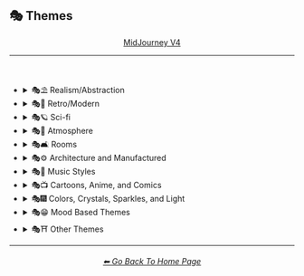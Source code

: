 <h2>🎭 Themes</h2>

<div align="center">

[MidJourney V4](/Pages/MJ_V4/Style_Pages/Just_The_Style/Themes.md)
<br>

</div>

<hr>
<br>


- <details><summary>🎭⛱ Realism/Abstraction</summary><p><div align="center">

	| Realistic | Hyperrealistic | Hyper Real |
	| :-: | :-: | :-: |
	| <img src="/Images/MJ_V4/V4_Alpha_3.5/Midjourney_Styles/Realistic.webp?raw=true" width="256" /> | <img src="/Images/MJ_V4/V4_Alpha_3.5/Midjourney_Styles/Hyperrealistic.webp?raw=true" width="256" /> | <img src="/Images/MJ_V4/V4_Alpha_3.5/Midjourney_Styles/Hyper_Real.webp?raw=true" width="256" /> |
	
	<br>

	| Photorealistic | Photorealism |
	| :-: | :-: |
	| <img src="/Images/MJ_V4/V4_Alpha_3.5/Midjourney_Styles/Photorealistic.webp?raw=true" width="256" /> | <img src="/Images/MJ_V4/V4_Alpha_3.5/Midjourney_Styles/Photorealism.webp?raw=true" width="256" /> |

	<br>
	
	| Realism | Magic Realism | Fantastic Realism |
	| :-: | :-: | :-: |
	| <img src="/Images/MJ_V4/V4_Alpha_3.5/Midjourney_Styles/Realism.webp?raw=true" width="256" /> | <img src="/Images/MJ_V4/V4_Alpha_3.5/Midjourney_Styles/Magic_Realism.webp?raw=true" width="256" /> | <img src="/Images/MJ_V4/V4_Alpha_3.5/Midjourney_Styles/Fantastic_Realism.webp?raw=true" width="256" />  |

	<br>

	| Classical Realism | New Realism | Contemporary Realism |
	| :-: | :-: | :-: |
	| <img src="/Images/MJ_V4/V4_Alpha_3.5/Midjourney_Styles/Classical_Realism.webp?raw=true" width="256" /> | <img src="/Images/MJ_V4/V4_Alpha_3.5/Midjourney_Styles/New_Realism.webp?raw=true" width="256" /> | <img src="/Images/MJ_V4/V4_Alpha_3.5/Midjourney_Styles/Contemporary_Realism.webp?raw=true" width="256" /> |
	
	<br>

	| Surreal | Surrealism | Unrealistic |
	| :-: | :-: | :-: |
	| <img src="/Images/MJ_V4/V4_Alpha_3.5/Midjourney_Styles/Surreal.webp?raw=true" width="256" /> | <img src="/Images/MJ_V4/V4_Alpha_3.5/Midjourney_Styles/Surrealism.webp?raw=true" width="256" /> | <img src="/Images/MJ_V4/V4_Alpha_3.5/Midjourney_Styles/Unrealistic.webp?raw=true" width="256" /> |
	
	<br>

	| Non-Fiction | Fiction | Science Fiction |
	| :-: | :-: | :-: |
	| <img src="/Images/MJ_V4/V4_Alpha_3.5/Midjourney_Styles/Non-Fiction.webp?raw=true" width="256" /> | <img src="/Images/MJ_V4/V4_Alpha_3.5/Midjourney_Styles/Fiction.webp?raw=true" width="256" /> | <img src="/Images/MJ_V4/V4_Alpha_3.5/Midjourney_Styles/Science_Fiction.webp?raw=true" width="256" /> |

	<br>

	| Imagined | Imaginative | Imagination |
	| :-: | :-: | :-: |
	| <img src="/Images/MJ_V4/V4_Alpha_3.5/Midjourney_Styles/Imagined.webp?raw=true" width="256" /> | <img src="/Images/MJ_V4/V4_Alpha_3.5/Midjourney_Styles/Imaginative.webp?raw=true" width="256" /> | <img src="/Images/MJ_V4/V4_Alpha_3.5/Midjourney_Styles/Imagination.webp?raw=true" width="256" /> |
	
	<br>

	| Dreamlike | Dreamy | Fever-Dream |
	| :-: | :-: | :-: |
	| <img src="/Images/MJ_V4/V4_Alpha_3.5/Midjourney_Styles/Dreamlike.webp?raw=true" width="256" /> | <img src="/Images/MJ_V4/V4_Alpha_3.5/Midjourney_Styles/Dreamy.webp?raw=true" width="256" /> | <img src="/Images/MJ_V4/V4_Alpha_3.5/Midjourney_Styles/Fever-Dream.webp?raw=true" width="256" /> |

	<br>

	| Dreampunk | Daydreampunk |
	| :-: | :-: |
	| <img src="/Images/MJ_V4/V4_Alpha_3.5/Midjourney_Styles/Dreampunk.webp?raw=true" width="256" /> | <img src="/Images/MJ_V4/V4_Alpha_3.5/Midjourney_Styles/Daydreampunk.webp?raw=true" width="256" /> |

	<br>

	| Dreamcore | Weirdcore |
	| :-: | :-: |
	| <img src="/Images/MJ_V4/V4_Alpha_3.5/Midjourney_Styles/Dreamcore.webp?raw=true" width="256" /> | <img src="/Images/MJ_V4/V4_Alpha_3.5/Midjourney_Styles/Weirdcore.webp?raw=true" width="256" /> |

	<br>

	| Worldly | Otherworldly | Unworldly |
	| :-: | :-: | :-: |
	| <img src="/Images/MJ_V4/V4_Alpha_3.5/Midjourney_Styles/Worldly.webp?raw=true" width="256" /> | <img src="/Images/MJ_V4/V4_Alpha_3.5/Midjourney_Styles/Otherworldly.webp?raw=true" width="256" /> | <img src="/Images/MJ_V4/V4_Alpha_3.5/Midjourney_Styles/Unworldly.webp?raw=true" width="256" /> |
	
	<br>

	| From Another Realm | Wonderland |
	| :-: | :-: |
	| <img src="/Images/MJ_V4/V4_Alpha_3.5/Midjourney_Styles/From_Another_Realm.webp?raw=true" width="256" /> | <img src="/Images/MJ_V4/V4_Alpha_3.5/Midjourney_Styles/Wonderland.webp?raw=true" width="256" /> |
	
	<br>

	| Lucid | Ethereal | Ethereality |
	| :-: | :-: | :-: |
	| <img src="/Images/MJ_V4/V4_Alpha_3.5/Midjourney_Styles/Lucid.webp?raw=true" width="256" /> | <img src="/Images/MJ_V4/V4_Alpha_3.5/Midjourney_Styles/Ethereal.webp?raw=true" width="256" /> | <img src="/Images/MJ_V4/V4_Alpha_3.5/Midjourney_Styles/Ethereality.webp?raw=true" width="256" /> |

	<br>

	| Anemoiacore | Déjà vu |
	| :-: | :-: |
	| <img src="/Images/MJ_V4/V4_Alpha_3.5/Midjourney_Styles/Anemoiacore.webp?raw=true" width="256" /> | <img src="/Images/MJ_V4/V4_Alpha_3.5/Midjourney_Styles/Deja_vu.webp?raw=true" width="256" /> |

	<br>
	
	| Abstract | Abstraction | Lyrical Abstraction |
	| :-: | :-: | :-: |
	| <img src="/Images/MJ_V4/V4_Alpha_3.5/Midjourney_Styles/Abstract.webp?raw=true" width="256" /> | <img src="/Images/MJ_V4/V4_Alpha_3.5/Midjourney_Styles/Abstraction.webp?raw=true" width="256" /> | <img src="/Images/MJ_V4/V4_Alpha_3.5/Midjourney_Styles/Lyrical_Abstraction.webp?raw=true" width="256" /> |
	
	<br>
	
	| Fantasy | Ethereal Fantasy | Dark Fantasy |
	| :-: | :-: | :-: |
	| <img src="/Images/MJ_V4/V4_Alpha_3.5/Midjourney_Styles/Fantasy.webp?raw=true" width="256" /> | <img src="/Images/MJ_V4/V4_Alpha_3.5/Midjourney_Styles/Ethereal_Fantasy.webp?raw=true" width="256" /> | <img src="/Images/MJ_V4/V4_Alpha_3.5/Midjourney_Styles/Dark_Fantasy.webp?raw=true" width="256" /> |
	
	<br>

	| Fantasy Map |
	| :-: |
	| <img src="/Images/MJ_V4/V4_Alpha_3.5/Midjourney_Styles/Fantasy_Map.webp?raw=true" width="256" /> |

	<br>
	
	| Illusion | Impossible | Nonsense |
	| :-: | :-: | :-: |
	| <img src="/Images/MJ_V4/V4_Alpha_3.5/Midjourney_Styles/Illusion.webp?raw=true" width="256" /> | <img src="/Images/MJ_V4/V4_Alpha_3.5/Midjourney_Styles/Impossible.webp?raw=true" width="256" /> | <img src="/Images/MJ_V4/V4_Alpha_3.5/Midjourney_Styles/Nonsense.webp?raw=true" width="256" /> |

	<br>

	| Immaterial | Intangible |
	| :-: | :-: |
	| <img src="/Images/MJ_V4/V4_Alpha_3.5/Midjourney_Styles/Immaterial.webp?raw=true" width="256" /> | <img src="/Images/MJ_V4/V4_Alpha_3.5/Midjourney_Styles/Intangible.webp?raw=true" width="256" /> |

	<br>
	
	| Visual Rhetoric | Visual Exaggeration |
	| :-: | :-: |
	| <img src="/Images/MJ_V4/V4_Alpha_3.5/Midjourney_Styles/Visual_Rhetoric.webp?raw=true" width="256" /> | <img src="/Images/MJ_V4/V4_Alpha_3.5/Midjourney_Styles/Visual_Exaggeration.webp?raw=true" width="256" /> |

	<br>
	
	| Exaggerated | Exaggeration |
	| :-: | :-: |
	| <img src="/Images/MJ_V4/V4_Alpha_3.5/Midjourney_Styles/Exaggerated.webp?raw=true" width="256" /> | <img src="/Images/MJ_V4/V4_Alpha_3.5/Midjourney_Styles/Exaggeration.webp?raw=true" width="256" /> |

  </div></p></details>


- <details><summary>🎭💾 Retro/Modern</summary><p><div align="center">

	| Retro | Retrowave |
	| :-: | :-: |
	| <img src="/Images/MJ_V4/V4_Alpha_3.5/Midjourney_Styles/Retro.webp?raw=true" width="256" /> | <img src="/Images/MJ_V4/V4_Alpha_3.5/Midjourney_Styles/Retrowave.webp?raw=true" width="256" /> |
	
	<br>
		
	| Nostalgiacore | Nostalgia |
	| :-: | :-: |
	| <img src="/Images/MJ_V4/V4_Alpha_3.5/Midjourney_Styles/Nostalgiacore.webp?raw=true" width="256" /> | <img src="/Images/MJ_V4/V4_Alpha_3.5/Midjourney_Styles/Nostalgia.webp?raw=true" width="256" /> |
	
	<br>

	| Vintage | Antique |
	| :-: | :-: |
	| <img src="/Images/MJ_V4/V4_Alpha_3.5/Midjourney_Styles/Vintage.webp?raw=true" width="256" /> | <img src="/Images/MJ_V4/V4_Alpha_3.5/Midjourney_Styles/Antique.webp?raw=true" width="256" /> |

	<br>

	| Cyberpunk | Postcyberpunk |
	| :-: | :-: |
	| <img src="/Images/MJ_V4/V4_Alpha_3.5/Midjourney_Styles/Cyberpunk.webp?raw=true" width="256" /> | <img src="/Images/MJ_V4/V4_Alpha_3.5/Midjourney_Styles/Postcyberpunk.webp?raw=true" width="256" /> |
	
	<br>

	| Atompunk | Nanopunk |
	| :-: | :-: |
	| <img src="/Images/MJ_V4/V4_Alpha_3.5/Midjourney_Styles/Atompunk.webp?raw=true" width="256" /> | <img src="/Images/MJ_V4/V4_Alpha_3.5/Midjourney_Styles/Nanopunk.webp?raw=true" width="256" /> |

	<br>

	| Raypunk | Rollerwave |
	| :-: | :-: |
	| <img src="/Images/MJ_V4/V4_Alpha_3.5/Midjourney_Styles/Raypunk.webp?raw=true" width="256" /> | <img src="/Images/MJ_V4/V4_Alpha_3.5/Midjourney_Styles/Rollerwave.webp?raw=true" width="256" /> |

	<br>
	
	| Rustic | Rusticcore | Rococopunk |
	| :-: | :-: | :-: |
	| <img src="/Images/MJ_V4/V4_Alpha_3.5/Midjourney_Styles/Rustic.webp?raw=true" width="256" /> | <img src="/Images/MJ_V4/V4_Alpha_3.5/Midjourney_Styles/Rusticcore.webp?raw=true" width="256" /> | <img src="/Images/MJ_V4/V4_Alpha_3.5/Midjourney_Styles/Rococopunk.webp?raw=true" width="256" /> |

	<br>
	
	| Pre-Historic | Historic | Prehistoricore |
	| :-: | :-: | :-: |
	| <img src="/Images/MJ_V4/V4_Alpha_3.5/Midjourney_Styles/Pre-Historic.webp?raw=true" width="256" /> | <img src="/Images/MJ_V4/V4_Alpha_3.5/Midjourney_Styles/Historic.webp?raw=true" width="256" /> | <img src="/Images/MJ_V4/V4_Alpha_3.5/Midjourney_Styles/Prehistoricore.webp?raw=true" width="256" /> |

	<br>

	| Jurassic | Ice Age | Wild West |
	| :-: | :-: | :-: |
	| <img src="/Images/MJ_V4/V4_Alpha_3.5/Midjourney_Styles/Jurassic.webp?raw=true" width="256" /> | <img src="/Images/MJ_V4/V4_Alpha_3.5/Midjourney_Styles/Ice_Age.webp?raw=true" width="256" /> | <img src="/Images/MJ_V4/V4_Alpha_3.5/Midjourney_Styles/Wild_West.webp?raw=true" width="256" /> |

	<br>

	| Modern | Modernismo |
	| :-: | :-: |
	| <img src="/Images/MJ_V4/V4_Alpha_3.5/Midjourney_Styles/Modern.webp?raw=true" width="256" /> | <img src="/Images/MJ_V4/V4_Alpha_3.5/Midjourney_Styles/Modernismo.webp?raw=true" width="256" /> |

	<br>
	
	| Futuristic | Futurism | Future Funk |
	| :-: | :-: | :-: |
	| <img src="/Images/MJ_V4/V4_Alpha_3.5/Midjourney_Styles/Futuristic.webp?raw=true" width="256" /> | <img src="/Images/MJ_V4/V4_Alpha_3.5/Midjourney_Styles/Futurism.webp?raw=true" width="256" /> | <img src="/Images/MJ_V4/V4_Alpha_3.5/Midjourney_Styles/Future_Funk.webp?raw=true" width="256" /> |
	
	<br>
	
	| Retro-Futurism | Cassette Futurism | Afrofuturist |
	| :-: | :-: | :-: |
	| <img src="/Images/MJ_V4/V4_Alpha_3.5/Midjourney_Styles/Retro-Futurism.webp?raw=true" width="256" /> | <img src="/Images/MJ_V4/V4_Alpha_3.5/Midjourney_Styles/Cassette_Futurism.webp?raw=true" width="256" /> | <img src="/Images/MJ_V4/V4_Alpha_3.5/Midjourney_Styles/Afrofuturist.webp?raw=true" width="256" /> |

  </div></p></details>


- <details><summary>🎭🪐 Sci-fi</summary><p><div align="center">

	| Sci-fi | Alchemy |
	| :-: | :-: |
	| <img src="/Images/MJ_V4/V4_Alpha_3.5/Midjourney_Styles/Sci-fi.webp?raw=true" width="256" /> | <img src="/Images/MJ_V4/V4_Alpha_3.5/Midjourney_Styles/Alchemy.webp?raw=true" width="256" /> |
	
	<br>

	| Terrestrial | Extraterrestrial | Alien |
	| :-: | :-: | :-: |
	| <img src="/Images/MJ_V4/V4_Alpha_3.5/Midjourney_Styles/Terrestrial.webp?raw=true" width="256" /> | <img src="/Images/MJ_V4/V4_Alpha_3.5/Midjourney_Styles/Extraterrestrial.webp?raw=true" width="256" /> | <img src="/Images/MJ_V4/V4_Alpha_3.5/Midjourney_Styles/Alien.webp?raw=true" width="256" /> |

	<br>

	| Invaded | Invasion |
	| :-: | :-: |
	| <img src="/Images/MJ_V4/V4_Alpha_3.5/Midjourney_Styles/Invaded.webp?raw=true" width="256" /> | <img src="/Images/MJ_V4/V4_Alpha_3.5/Midjourney_Styles/Invasion.webp?raw=true" width="256" /> |
	
	<br>

	| Auroracore | <br>Weirdcore Aurora<p><div align="center"><i><h6><a href="https://www.youtube.com/@FutureTechPilot">@Future Tech Pilot</a></h6></i></p> |
	| :-: | :-: |
	| <img src="/Images/MJ_V4/V4_Alpha_3.5/Midjourney_Styles/Auroracore.webp?raw=true" width="256" /> | <img src="/Images/MJ_V4/V4_Alpha_3.6/Midjourney_Styles/Weirdcore_Aurora.webp?raw=true" width="256" /> |

	<br>
	
	| Magic | Magical | Magicpunk |
	| :-: | :-: | :-: |
	| <img src="/Images/MJ_V4/V4_Alpha_3.5/Midjourney_Styles/Magic.webp?raw=true" width="256" /> | <img src="/Images/MJ_V4/V4_Alpha_3.5/Midjourney_Styles/Magical.webp?raw=true" width="256" /> | <img src="/Images/MJ_V4/V4_Alpha_3.5/Midjourney_Styles/Magicpunk.webp?raw=true" width="256" /> |

	<br>
	
	| Spell |
	| :-: |
	| <img src="/Images/MJ_V4/V4_Alpha_3.5/Midjourney_Styles/Spell.webp?raw=true" width="256" /> |

	<br>

	| Mystic | Mystical |
	| :-: | :-: |
	| <img src="/Images/MJ_V4/V4_Alpha_3.5/Midjourney_Styles/Mystic.webp?raw=true" width="256" /> | <img src="/Images/MJ_V4/V4_Alpha_3.5/Midjourney_Styles/Mystical.webp?raw=true" width="256" /> |

	<br>

	| Psychic | Metaphysical |
	| :-: | :-: |
	| <img src="/Images/MJ_V4/V4_Alpha_3.5/Midjourney_Styles/Psychic.webp?raw=true" width="256" /> | <img src="/Images/MJ_V4/V4_Alpha_3.5/Midjourney_Styles/Metaphysical.webp?raw=true" width="256" /> | <img src="/Images/MJ_V4/V4_Alpha_3.5/Midjourney_Styles/Metaphysical.webp?raw=true" width="256" /> |

	<br>

	| UFO | Lightsaber |
	| :-: | :-: |
	| <img src="/Images/MJ_V4/V4_Alpha_3.5/Midjourney_Styles/UFO.webp?raw=true" width="256" /> | <img src="/Images/MJ_V4/V4_Alpha_3.5/Midjourney_Styles/Lightsaber.webp?raw=true" width="256" /> |

	<br>

	| Aetherpunk | Decopunk |
	| :-: | :-: |
	| <img src="/Images/MJ_V4/V4_Alpha_3.5/Midjourney_Styles/Aetherpunk.webp?raw=true" width="256" /> | <img src="/Images/MJ_V4/V4_Alpha_3.5/Midjourney_Styles/Decopunk.webp?raw=true" width="256" /> |

	<br>

	| Dracopunk | Dragoncore | Unicorncore |
	| :-: | :-: | :-: |
	| <img src="/Images/MJ_V4/V4_Alpha_3.5/Midjourney_Styles/Dracopunk.webp?raw=true" width="256" /> | <img src="/Images/MJ_V4/V4_Alpha_3.5/Midjourney_Styles/Dragoncore.webp?raw=true" width="256" /> | <img src="/Images/MJ_V4/V4_Alpha_3.5/Midjourney_Styles/Unicorncore.webp?raw=true" width="256" /> |

	<br>

	| Fairycore | Fairy Folk | Spriggancore |
	| :-: | :-: | :-: |
	| <img src="/Images/MJ_V4/V4_Alpha_3.5/Midjourney_Styles/Fairycore.webp?raw=true" width="256" /> | <img src="/Images/MJ_V4/V4_Alpha_3.5/Midjourney_Styles/Fairy_Folk.webp?raw=true" width="256" /> | <img src="/Images/MJ_V4/V4_Alpha_3.5/Midjourney_Styles/Spriggancore.webp?raw=true" width="256" /> |

	<br>

	| Angelcore | Supernatural |
	| :-: | :-: |
	| <img src="/Images/MJ_V4/V4_Alpha_3.5/Midjourney_Styles/Angelcore.webp?raw=true" width="256" /> | <img src="/Images/MJ_V4/V4_Alpha_3.5/Midjourney_Styles/Supernatural.webp?raw=true" width="256" /> |

	<br>

	| Cryptidcore | Ghostcore | Spiritcore |
	| :-: | :-: | :-: |
	| <img src="/Images/MJ_V4/V4_Alpha_3.5/Midjourney_Styles/Cryptidcore.webp?raw=true" width="256" /> | <img src="/Images/MJ_V4/V4_Alpha_3.5/Midjourney_Styles/Ghostcore.webp?raw=true" width="256" /> | <img src="/Images/MJ_V4/V4_Alpha_3.5/Midjourney_Styles/Spiritcore.webp?raw=true" width="256" /> |
	
	<br>
	
	| Cypernoir | Goblincore | Rangercore |
	| :-: | :-: | :-: |
	| <img src="/Images/MJ_V4/V4_Alpha_3.5/Midjourney_Styles/Cypernoir.webp?raw=true" width="256" /> | <img src="/Images/MJ_V4/V4_Alpha_3.5/Midjourney_Styles/Goblincore.webp?raw=true" width="256" /> | <img src="/Images/MJ_V4/V4_Alpha_3.5/Midjourney_Styles/Rangercore.webp?raw=true" width="256" /> |
	
	<br>

	| Witchcore | Wizardcore | Magewave |
	| :-: | :-: | :-: |
	| <img src="/Images/MJ_V4/V4_Alpha_3.5/Midjourney_Styles/Witchcore.webp?raw=true" width="256" /> | <img src="/Images/MJ_V4/V4_Alpha_3.5/Midjourney_Styles/Wizardcore.webp?raw=true" width="256" /> | <img src="/Images/MJ_V4/V4_Alpha_3.5/Midjourney_Styles/Magewave.webp?raw=true" width="256" /> |
	
	<br>

	| Mythpunk |
	| :-: |
	| <img src="/Images/MJ_V4/V4_Alpha_3.5/Midjourney_Styles/Mythpunk.webp?raw=true" width="256" /> |

	<br>
	
	| Eye of Providence |
	| :-: |
	| <img src="/Images/MJ_V4/V4_Alpha_3.5/Midjourney_Styles/Eye_of_Providence.webp?raw=true" width="256" /> |

	<br>
	
	| Illuminati |
	| :-: |
	| <img src="/Images/MJ_V4/V4_Alpha_3.5/Midjourney_Styles/Illuminati.webp?raw=true" width="256" /> |

  </div></p></details>


- <details><summary>🎭🌅 Atmosphere</summary><p><div align="center">

	| Dark Atmosphere | Light Atmosphere | Reflective Atmosphere |
	| :-: | :-: | :-: |
	| <img src="/Images/MJ_V4/V4_Alpha_3.7/Midjourney_Styles/Dark_Atmosphere.webp?raw=true" width="256" /> | <img src="/Images/MJ_V4/V4_Alpha_3.7/Midjourney_Styles/Light_Atmosphere.webp?raw=true" width="256" /> | <img src="/Images/MJ_V4/V4_Alpha_3.7/Midjourney_Styles/Reflective_Atmosphere.webp?raw=true" width="256" /> |
	
	<br>

	| Hazy Atmosphere | Enchanting Atmosphere |
	| :-: | :-: |
	| <img src="/Images/MJ_V4/V4_Alpha_3.7/Midjourney_Styles/Hazy_Atmosphere.webp?raw=true" width="256" /> | <img src="/Images/MJ_V4/V4_Alpha_3.7/Midjourney_Styles/Enchanting_Atmosphere.webp?raw=true" width="256" /> |
	
	<br>

	| Dreamy Atmosphere | Mystical Atmosphere | Ethereal Atmosphere |
	| :-: | :-: | :-: |
	| <img src="/Images/MJ_V4/V4_Alpha_3.7/Midjourney_Styles/Dreamy_Atmosphere.webp?raw=true" width="256" /> | <img src="/Images/MJ_V4/V4_Alpha_3.7/Midjourney_Styles/Mystical_Atmosphere.webp?raw=true" width="256" /> | <img src="/Images/MJ_V4/V4_Alpha_3.7/Midjourney_Styles/Ethereal_Atmosphere.webp?raw=true" width="256" /> |
	
	<br>

	| Playful Atmosphere | Whimsical Atmosphere | Serendipitous Atmosphere |
	| :-: | :-: | :-: |
	| <img src="/Images/MJ_V4/V4_Alpha_3.7/Midjourney_Styles/Playful_Atmosphere.webp?raw=true" width="256" /> | <img src="/Images/MJ_V4/V4_Alpha_3.7/Midjourney_Styles/Whimsical_Atmosphere.webp?raw=true" width="256" /> | <img src="/Images/MJ_V4/V4_Alpha_3.7/Midjourney_Styles/Serendipitous_Atmosphere.webp?raw=true" width="256" /> |
	
	<br>

	| Mysterious Atmosphere | Sophisticated Atmosphere | Enigmatic Atmosphere |
	| :-: | :-: | :-: |
	| <img src="/Images/MJ_V4/V4_Alpha_3.7/Midjourney_Styles/Mysterious_Atmosphere.webp?raw=true" width="256" /> | <img src="/Images/MJ_V4/V4_Alpha_3.7/Midjourney_Styles/Sophisticated_Atmosphere.webp?raw=true" width="256" /> | <img src="/Images/MJ_V4/V4_Alpha_3.7/Midjourney_Styles/Enigmatic_Atmosphere.webp?raw=true" width="256" /> |
	
	<br>

	| Mellow Atmosphere | Calm Atmosphere | Tranquil Atmosphere |
	| :-: | :-: | :-: |
	| <img src="/Images/MJ_V4/V4_Alpha_3.7/Midjourney_Styles/Mellow_Atmosphere.webp?raw=true" width="256" /> | <img src="/Images/MJ_V4/V4_Alpha_3.7/Midjourney_Styles/Calm_Atmosphere.webp?raw=true" width="256" /> | <img src="/Images/MJ_V4/V4_Alpha_3.7/Midjourney_Styles/Tranquil_Atmosphere.webp?raw=true" width="256" /> |
	
	<br>

	| Chill Atmosphere | Relaxing Atmosphere | Peaceful Atmosphere |
	| :-: | :-: | :-: |
	| <img src="/Images/MJ_V4/V4_Alpha_3.7/Midjourney_Styles/Chill_Atmosphere.webp?raw=true" width="256" /> | <img src="/Images/MJ_V4/V4_Alpha_3.7/Midjourney_Styles/Relaxing_Atmosphere.webp?raw=true" width="256" /> | <img src="/Images/MJ_V4/V4_Alpha_3.7/Midjourney_Styles/Peaceful_Atmosphere.webp?raw=true" width="256" /> |
	
	<br>

	| Blissful Atmosphere | Serene Atmosphere | Zen Atmosphere |
	| :-: | :-: | :-: |
	| <img src="/Images/MJ_V4/V4_Alpha_3.7/Midjourney_Styles/Blissful_Atmosphere.webp?raw=true" width="256" /> | <img src="/Images/MJ_V4/V4_Alpha_3.7/Midjourney_Styles/Serene_Atmosphere.webp?raw=true" width="256" /> | <img src="/Images/MJ_V4/V4_Alpha_3.7/Midjourney_Styles/Zen_Atmosphere.webp?raw=true" width="256" /> |
		
	<br>

	| Moody Atmosphere | Intense Atmosphere | Melancholic Atmosphere |
	| :-: | :-: | :-: |
	| <img src="/Images/MJ_V4/V4_Alpha_3.7/Midjourney_Styles/Moody_Atmosphere.webp?raw=true" width="256" /> | <img src="/Images/MJ_V4/V4_Alpha_3.7/Midjourney_Styles/Intense_Atmosphere.webp?raw=true" width="256" /> | <img src="/Images/MJ_V4/V4_Alpha_3.7/Midjourney_Styles/Melancholic_Atmosphere.webp?raw=true" width="256" /> |
		
	<br>

	| Nostalgic Atmosphere | Festive Atmosphere | Industrial Atmosphere |
	| :-: | :-: | :-: |
	| <img src="/Images/MJ_V4/V4_Alpha_3.7/Midjourney_Styles/Nostalgic_Atmosphere.webp?raw=true" width="256" /> | <img src="/Images/MJ_V4/V4_Alpha_3.7/Midjourney_Styles/Festive_Atmosphere.webp?raw=true" width="256" /> | <img src="/Images/MJ_V4/V4_Alpha_3.7/Midjourney_Styles/Industrial_Atmosphere.webp?raw=true" width="256" /> |
			
	<br>

	| Rustic Atmosphere | Gothic Atmosphere | Romantic Atmosphere |
	| :-: | :-: | :-: |
	| <img src="/Images/MJ_V4/V4_Alpha_3.7/Midjourney_Styles/Rustic_Atmosphere.webp?raw=true" width="256" /> | <img src="/Images/MJ_V4/V4_Alpha_3.7/Midjourney_Styles/Gothic_Atmosphere.webp?raw=true" width="256" /> | <img src="/Images/MJ_V4/V4_Alpha_3.7/Midjourney_Styles/Romantic_Atmosphere.webp?raw=true" width="256" /> |
	
  </div></p></details>


- <details><summary>🎭🛋 Rooms</summary><p><div align="center">

	| Room |
	| :-: |
	| <img src="/Images/MJ_V4/V4_Alpha_3.5/Midjourney_Styles/Room.webp?raw=true" width="256" /> |

	<br>

	| Inside | Internal |
	| :-: | :-: |
	| <img src="/Images/MJ_V4/V4_Alpha_3.5/Midjourney_Styles/Inside.webp?raw=true" width="256" /> | <img src="/Images/MJ_V4/V4_Alpha_3.5/Midjourney_Styles/Internal.webp?raw=true" width="256" /> |

	<br>

	| Outside | External |
	| :-: | :-: |
	| <img src="/Images/MJ_V4/V4_Alpha_3.5/Midjourney_Styles/Outside.webp?raw=true" width="256" /> | <img src="/Images/MJ_V4/V4_Alpha_3.5/Midjourney_Styles/External.webp?raw=true" width="256" /> |

	<br>
	
	| Hotel Room | Apartment |
	| :-: | :-: |
	| <img src="/Images/MJ_V4/V4_Alpha_3.5/Midjourney_Styles/Hotel_Room.webp?raw=true" width="256" /> | <img src="/Images/MJ_V4/V4_Alpha_3.5/Midjourney_Styles/Apartment.webp?raw=true" width="256" /> |

	<br>

	| Labyrinth |
	| :-: |
	| <img src="/Images/MJ_V4/V4_Alpha_3.5/Midjourney_Styles/Labyrinth.webp?raw=true" width="256" /> |
	
	<br>

	| Living Room | Lounge |
	| :-: | :-: |
	| <img src="/Images/MJ_V4/V4_Alpha_3.5/Midjourney_Styles/Living_Room.webp?raw=true" width="256" /> | <img src="/Images/MJ_V4/V4_Alpha_3.5/Midjourney_Styles/Lounge.webp?raw=true" width="256" /> |

	<br>

	| Den | Front Room |
	| :-: | :-: |
	| <img src="/Images/MJ_V4/V4_Alpha_3.5/Midjourney_Styles/Den.webp?raw=true" width="256" /> | <img src="/Images/MJ_V4/V4_Alpha_3.5/Midjourney_Styles/Front_Room.webp?raw=true" width="256" /> |

	<br>

	| Dining Room | Kitchen |
	| :-: | :-: |
	| <img src="/Images/MJ_V4/V4_Alpha_3.5/Midjourney_Styles/Dining_Room.webp?raw=true" width="256" /> | <img src="/Images/MJ_V4/V4_Alpha_3.5/Midjourney_Styles/Kitchen.webp?raw=true" width="256" /> |

	<br>

	| Bedroom | Guest Room | Bathroom |
	| :-: | :-: | :-: |
	| <img src="/Images/MJ_V4/V4_Alpha_3.5/Midjourney_Styles/Bedroom.webp?raw=true" width="256" /> | <img src="/Images/MJ_V4/V4_Alpha_3.5/Midjourney_Styles/Guest_Room.webp?raw=true" width="256" /> | <img src="/Images/MJ_V4/V4_Alpha_3.5/Midjourney_Styles/Bathroom.webp?raw=true" width="256" /> |

	<br>

	| Hallway | Passageway |
	| :-: | :-: |
	| <img src="/Images/MJ_V4/V4_Alpha_3.5/Midjourney_Styles/Hallway.webp?raw=true" width="256" /> | <img src="/Images/MJ_V4/V4_Alpha_3.5/Midjourney_Styles/Passageway.webp?raw=true" width="256" /> |

	<br>

	| Greenhouse | Atrium |
	| :-: | :-: |
	| <img src="/Images/MJ_V4/V4_Alpha_3.5/Midjourney_Styles/Greenhouse.webp?raw=true" width="256" /> | <img src="/Images/MJ_V4/V4_Alpha_3.5/Midjourney_Styles/Atrium.webp?raw=true" width="256" /> |

	<br>

	| Conservatory | Sun-Room |
	| :-: | :-: |
	| <img src="/Images/MJ_V4/V4_Alpha_3.5/Midjourney_Styles/Conservatory.webp?raw=true" width="256" /> | <img src="/Images/MJ_V4/V4_Alpha_3.5/Midjourney_Styles/Sun-Room.webp?raw=true" width="256" /> |

	<br>

	| Study | Library |
	| :-: | :-: |
	| <img src="/Images/MJ_V4/V4_Alpha_3.5/Midjourney_Styles/Study.webp?raw=true" width="256" /> | <img src="/Images/MJ_V4/V4_Alpha_3.5/Midjourney_Styles/Library.webp?raw=true" width="256" /> |

	<br>

	| Office | Home-Office |
	| :-: | :-: |
	| <img src="/Images/MJ_V4/V4_Alpha_3.5/Midjourney_Styles/Office.webp?raw=true" width="256" /> | <img src="/Images/MJ_V4/V4_Alpha_3.5/Midjourney_Styles/Home-Office.webp?raw=true" width="256" /> |

	<br>

	| Attic | Crawlspace |
	| :-: | :-: |
	| <img src="/Images/MJ_V4/V4_Alpha_3.5/Midjourney_Styles/Attic.webp?raw=true" width="256" /> | <img src="/Images/MJ_V4/V4_Alpha_3.5/Midjourney_Styles/Crawlspace.webp?raw=true" width="256" /> |

	<br>

	| Basement | Cellar | Wine-Cellar |
	| :-: | :-: | :-: |
	| <img src="/Images/MJ_V4/V4_Alpha_3.5/Midjourney_Styles/Basement.webp?raw=true" width="256" /> | <img src="/Images/MJ_V4/V4_Alpha_3.5/Midjourney_Styles/Cellar.webp?raw=true" width="256" /> | <img src="/Images/MJ_V4/V4_Alpha_3.5/Midjourney_Styles/Wine-Cellar.webp?raw=true" width="256" /> |

	<br>

	| Rooftop | Underground |
	| :-: | :-: |
	| <img src="/Images/MJ_V4/V4_Alpha_3.5/Midjourney_Styles/Rooftop.webp?raw=true" width="256" /> | <img src="/Images/MJ_V4/V4_Alpha_3.5/Midjourney_Styles/Underground.webp?raw=true" width="256" /> |

	<br>

	| Storage Room | Closet |
	| :-: | :-: |
	| <img src="/Images/MJ_V4/V4_Alpha_3.5/Midjourney_Styles/Storage_Room.webp?raw=true" width="256" /> | <img src="/Images/MJ_V4/V4_Alpha_3.5/Midjourney_Styles/Closet.webp?raw=true" width="256" /> |

	<br>

	| Laundry Room | Utility Room | Mud-Room |
	| :-: | :-: | :-: |
	| <img src="/Images/MJ_V4/V4_Alpha_3.5/Midjourney_Styles/Laundry_Room.webp?raw=true" width="256" /> | <img src="/Images/MJ_V4/V4_Alpha_3.5/Midjourney_Styles/Utility_Room.webp?raw=true" width="256" /> | <img src="/Images/MJ_V4/V4_Alpha_3.5/Midjourney_Styles/Mud-Room.webp?raw=true" width="256" /> |

	<br>

	| Garage | Shed |
	| :-: | :-: |
	| <img src="/Images/MJ_V4/V4_Alpha_3.5/Midjourney_Styles/Garage.webp?raw=true" width="256" /> | <img src="/Images/MJ_V4/V4_Alpha_3.5/Midjourney_Styles/Shed.webp?raw=true" width="256" /> |

	<br>

	| Porch | Balcony |
	| :-: | :-: |
	| <img src="/Images/MJ_V4/V4_Alpha_3.5/Midjourney_Styles/Porch.webp?raw=true" width="256" /> | <img src="/Images/MJ_V4/V4_Alpha_3.5/Midjourney_Styles/Balcony.webp?raw=true" width="256" /> |

	<br>

	| Game Room | Home Theater | Gym Room |
	| :-: | :-: | :-: |
	| <img src="/Images/MJ_V4/V4_Alpha_3.5/Midjourney_Styles/Game_Room.webp?raw=true" width="256" /> | <img src="/Images/MJ_V4/V4_Alpha_3.5/Midjourney_Styles/Home_Theater.webp?raw=true" width="256" /> | <img src="/Images/MJ_V4/V4_Alpha_3.5/Midjourney_Styles/Gym_Room.webp?raw=true" width="256" /> |

	<br>

	| Nursery | Prayer Room |
	| :-: | :-: |
	| <img src="/Images/MJ_V4/V4_Alpha_3.5/Midjourney_Styles/Nursery.webp?raw=true" width="256" /> | <img src="/Images/MJ_V4/V4_Alpha_3.5/Midjourney_Styles/Prayer_Room.webp?raw=true" width="256" /> |

  </div></p></details>


- <details><summary>🎭⚙ Architecture and Manufactured</summary><p><div align="center">

    | Cityscape | Architecture | Balinese Architecture |
	| :-: | :-: | :-: |
	| <img src="/Images/MJ_V4/V4_Alpha_3.5/Midjourney_Styles/Cityscape.webp?raw=true" width="256" /> | <img src="/Images/MJ_V4/V4_Alpha_3.5/Midjourney_Styles/Architecture.webp?raw=true" width="256" /> | <img src="/Images/MJ_V4/V4_Alpha_3.5/Midjourney_Styles/Balinese_Architecture.webp?raw=true" width="256" /> |
		
	<br>

	| Structure | Structural | Scaffolding |
	| :-: | :-: | :-: |
	| <img src="/Images/MJ_V4/V4_Alpha_3.5/Midjourney_Styles/Structure.webp?raw=true" width="256" /> | <img src="/Images/MJ_V4/V4_Alpha_3.5/Midjourney_Styles/Structural.webp?raw=true" width="256" /> | <img src="/Images/MJ_V4/V4_Alpha_3.5/Midjourney_Styles/Scaffolding.webp?raw=true" width="256" /> |
	
	<br>

	| Manufactured | Makeshift |
	| :-: | :-: |
	| <img src="/Images/MJ_V4/V4_Alpha_3.5/Midjourney_Styles/Manufactured.webp?raw=true" width="256" /> | <img src="/Images/MJ_V4/V4_Alpha_3.5/Midjourney_Styles/Makeshift.webp?raw=true" width="256" /> |
	
	<br>
	
	| Bronzepunk | Steelpunk | Clockpunk |
	| :-: | :-: | :-: |
	| <img src="/Images/MJ_V4/V4_Alpha_3.5/Midjourney_Styles/Bronzepunk.webp?raw=true" width="256" /> | <img src="/Images/MJ_V4/V4_Alpha_3.5/Midjourney_Styles/Steelpunk.webp?raw=true" width="256" /> | <img src="/Images/MJ_V4/V4_Alpha_3.5/Midjourney_Styles/Clockpunk.webp?raw=true" width="256" /> 
	
	<br>
	
	| Steampunk | Dieselpunk | Gadgetpunk |
	| :-: | :-: | :-: |
	| <img src="/Images/MJ_V4/V4_Alpha_3.5/Midjourney_Styles/Steampunk.webp?raw=true" width="256" /> | <img src="/Images/MJ_V4/V4_Alpha_3.5/Midjourney_Styles/Dieselpunk.webp?raw=true" width="256" /> | <img src="/Images/MJ_V4/V4_Alpha_3.5/Midjourney_Styles/Gadgetpunk.webp?raw=true" width="256" /> |

	<br>

	| Funhouse | Toyland | Carnival |
	| :-: | :-: | :-: |
	| <img src="/Images/MJ_V4/V4_Alpha_3.5/Midjourney_Styles/Funhouse.webp?raw=true" width="256" /> | <img src="/Images/MJ_V4/V4_Alpha_3.5/Midjourney_Styles/Toyland.webp?raw=true" width="256" /> | <img src="/Images/MJ_V4/V4_Alpha_3.5/Midjourney_Styles/Carnival.webp?raw=true" width="256" /> |
	
	<br>

	| Salvagepunk | Silkpunk | Sandalpunk |
	| :-: | :-: | :-: |
	| <img src="/Images/MJ_V4/V4_Alpha_3.5/Midjourney_Styles/Salvagepunk.webp?raw=true" width="256" /> | <img src="/Images/MJ_V4/V4_Alpha_3.5/Midjourney_Styles/Silkpunk.webp?raw=true" width="256" /> | <img src="/Images/MJ_V4/V4_Alpha_3.5/Midjourney_Styles/Sandalpunk.webp?raw=true" width="256" /> |

	<br>

	| Swordpunk | Cassettepunk | Formicapunk |
	| :-: | :-: | :-: |
	| <img src="/Images/MJ_V4/V4_Alpha_3.5/Midjourney_Styles/Swordpunk.webp?raw=true" width="256" /> | <img src="/Images/MJ_V4/V4_Alpha_3.5/Midjourney_Styles/Cassettepunk.webp?raw=true" width="256" /> | <img src="/Images/MJ_V4/V4_Alpha_3.5/Midjourney_Styles/Formicapunk.webp?raw=true" width="256" /> |

	<br>

	| Brutalism | Sphinx | Ziggurat |
	| :-: | :-: | :-: |
	| <img src="/Images/MJ_V4/V4_Alpha_3.5/Midjourney_Styles/Brutalism.webp?raw=true" width="256" /> | <img src="/Images/MJ_V4/V4_Alpha_3.5/Midjourney_Styles/Sphinx.webp?raw=true" width="256" /> | <img src="/Images/MJ_V4/V4_Alpha_3.5/Midjourney_Styles/Ziggurat.webp?raw=true" width="256" /> |

	<br>

	| Industrial Design | Googie |
	| :-: | :-: |
	| <img src="/Images/MJ_V4/V4_Alpha_3.5/Midjourney_Styles/Industrial_Design.webp?raw=true" width="256" /> | <img src="/Images/MJ_V4/V4_Alpha_3.5/Midjourney_Styles/Googie.webp?raw=true" width="256" /> |

	<br>
	
	| Pillar |
	| :-: |
	| <img src="/Images/MJ_V4/V4_Alpha_3.5/Midjourney_Styles/Pillar.webp?raw=true" width="256" /> |

	<br>

	| Shack | Property | Company |
	| :-: | :-: | :-: |
	| <img src="/Images/MJ_V4/V4_Alpha_3.5/Midjourney_Styles/Shack.webp?raw=true" width="256" /> | <img src="/Images/MJ_V4/V4_Alpha_3.5/Midjourney_Styles/Property.webp?raw=true" width="256" /> | <img src="/Images/MJ_V4/V4_Alpha_3.5/Midjourney_Styles/Company.webp?raw=true" width="256" /> |
	
	<br>
	
	| House | Multiplex |
	| :-: | :-: |
	| <img src="/Images/MJ_V4/V4_Alpha_3.5/Midjourney_Styles/House.webp?raw=true" width="256" /> | <img src="/Images/MJ_V4/V4_Alpha_3.5/Midjourney_Styles/Multiplex.webp?raw=true" width="256" /> |
	
	<br>
	
	| Castle | Mansion | Kingdom |
	| :-: | :-: | :-: |
	| <img src="/Images/MJ_V4/V4_Alpha_3.5/Midjourney_Styles/Castle.webp?raw=true" width="256" /> | <img src="/Images/MJ_V4/V4_Alpha_3.5/Midjourney_Styles/Mansion.webp?raw=true" width="256" /> | <img src="/Images/MJ_V4/V4_Alpha_3.5/Midjourney_Styles/Kingdom.webp?raw=true" width="256" /> |

	<br>

    | Playground | Poolcore |
    | :-: | :-: |
    | <img src="/Images/MJ_V4/V4_Alpha_3.5/Midjourney_Styles/Playground.webp?raw=true" width="256" /> | <img src="/Images/MJ_V4/V4_Alpha_3.5/Midjourney_Styles/Poolcore.webp?raw=true" width="256" /> |

    <br>

    | Labcore | Nuclear |
    | :-: | :-: |
    | <img src="/Images/MJ_V4/V4_Alpha_3.5/Midjourney_Styles/Labcore.webp?raw=true" width="256" /> | <img src="/Images/MJ_V4/V4_Alpha_3.5/Midjourney_Styles/Nuclear.webp?raw=true" width="256" /> |

    <br>

	| Machine | Submachine | Machinescape |
	| :-: | :-: | :-: |
	| <img src="/Images/MJ_V4/V4_Alpha_3.5/Midjourney_Styles/Machine.webp?raw=true" width="256" /> | <img src="/Images/MJ_V4/V4_Alpha_3.5/Midjourney_Styles/Submachine.webp?raw=true" width="256" /> | <img src="/Images/MJ_V4/V4_Alpha_3.5/Midjourney_Styles/Machinescape.webp?raw=true" width="256" /> |

	<br>

	| Robotic | Cyborgism | Autonomous |
	| :-: | :-: | :-: |
	| <img src="/Images/MJ_V4/V4_Alpha_3.5/Midjourney_Styles/Robotic.webp?raw=true" width="256" /> | <img src="/Images/MJ_V4/V4_Alpha_3.5/Midjourney_Styles/Cyborgism.webp?raw=true" width="256" /> | <img src="/Images/MJ_V4/V4_Alpha_3.5/Midjourney_Styles/Autonomous.webp?raw=true" width="256" /> |
	
	<br>

	| Legopunk | Legogearpunk |
	| :-: | :-: |
	| <img src="/Images/MJ_V4/V4_Alpha_3.5/Midjourney_Styles/Legopunk.webp?raw=true" width="256" /> | <img src="/Images/MJ_V4/V4_Alpha_3.5/Midjourney_Styles/Legogearpunk.webp?raw=true" width="256" /> |

	<br>

    | Tinkercore | Craftcore |
	| :-: | :-: |
	| <img src="/Images/MJ_V4/V4_Alpha_3.5/Midjourney_Styles/Tinkercore.webp?raw=true" width="256" /> | <img src="/Images/MJ_V4/V4_Alpha_3.5/Midjourney_Styles/Craftcore.webp?raw=true" width="256" /> |

	<br>
    	
	| Stimwave | Wormcore |
	| :-: | :-: |
	| <img src="/Images/MJ_V4/V4_Alpha_3.5/Midjourney_Styles/Stimwave.webp?raw=true" width="256" /> | <img src="/Images/MJ_V4/V4_Alpha_3.5/Midjourney_Styles/Wormcore.webp?raw=true" width="256" /> |

	<br>
    	
	| Barbiecore | Dollcore | Sanriocore |
	| :-: | :-: | :-: |
	| <img src="/Images/MJ_V4/V4_Alpha_3.5/Midjourney_Styles/Barbiecore.webp?raw=true" width="256" /> | <img src="/Images/MJ_V4/V4_Alpha_3.5/Midjourney_Styles/Dollcore.webp?raw=true" width="256" /> | <img src="/Images/MJ_V4/V4_Alpha_3.5/Midjourney_Styles/Sanriocore.webp?raw=true" width="256" /> |

	<br>

    | Palewave | Normcore |
	| :-: | :-: |
	| <img src="/Images/MJ_V4/V4_Alpha_3.5/Midjourney_Styles/Palewave.webp?raw=true" width="256" /> | <img src="/Images/MJ_V4/V4_Alpha_3.5/Midjourney_Styles/Normcore.webp?raw=true" width="256" /> |

	<br>
	
	| Bombacore | Thriftcore |
	| :-: | :-: |
	| <img src="/Images/MJ_V4/V4_Alpha_3.5/Midjourney_Styles/Bombacore.webp?raw=true" width="256" /> | <img src="/Images/MJ_V4/V4_Alpha_3.5/Midjourney_Styles/Thriftcore.webp?raw=true" width="256" /> |

	<br>

	| Dollpunk |
	| :-: |
	| <img src="/Images/MJ_V4/V4_Alpha_3.5/Midjourney_Styles/Dollpunk.webp?raw=true" width="256" /> |

  </div></p></details>


- <details><summary>🎭🎵 Music Styles</summary><p><div align="center">

	| Music | Musical | Musical Notation |
	| :-: | :-: | :-: |
	| <img src="/Images/MJ_V4/V4_Alpha_3.5/Midjourney_Styles/Music.webp?raw=true" width="256" /> | <img src="/Images/MJ_V4/V4_Alpha_3.5/Midjourney_Styles/Musical.webp?raw=true" width="256" /> | <img src="/Images/MJ_V4/V4_Alpha_3.5/Midjourney_Styles/Musical_Notation.webp?raw=true" width="256" /> |
	
	
	<br>
	
	| Musica | 8-Bit Music Visualization |
	| :-: | :-: |
	| <img src="/Images/MJ_V4/V4_Alpha_3.5/Midjourney_Styles/Musica.webp?raw=true" width="256" /> | <img src="/Images/MJ_V4/V4_Alpha_3.5/Midjourney_Styles/8-Bit_Music_Visualization.webp?raw=true" width="256" /> |

	<br>
	
	| Funky | Groovy | Disco |
	| :-: | :-: | :-: |
	| <img src="/Images/MJ_V4/V4_Alpha_3.5/Midjourney_Styles/Funky.webp?raw=true" width="256" /> | <img src="/Images/MJ_V4/V4_Alpha_3.5/Midjourney_Styles/Groovy.webp?raw=true" width="256" /> | <img src="/Images/MJ_V4/V4_Alpha_3.5/Midjourney_Styles/Disco.webp?raw=true" width="256" /> |

	<br>
	
	| Punk | Post-Punk | Folk Punk |
	| :-: | :-: | :-: |
	| <img src="/Images/MJ_V4/V4_Alpha_3.5/Midjourney_Styles/Punk.webp?raw=true" width="256" /> | <img src="/Images/MJ_V4/V4_Alpha_3.5/Midjourney_Styles/Post-Punk.webp?raw=true" width="256" /> | <img src="/Images/MJ_V4/V4_Alpha_3.5/Midjourney_Styles/Folk_Punk.webp?raw=true" width="256" /> |

	<br>

	| Hip-Hop | Rave |
	| :-: | :-: |
	| <img src="/Images/MJ_V4/V4_Alpha_3.5/Midjourney_Styles/Hip-Hop.webp?raw=true" width="256" /> | <img src="/Images/MJ_V4/V4_Alpha_3.5/Midjourney_Styles/Rave.webp?raw=true" width="256" /> |
	
	<br>

	| Vaporwave | Synthwave | Chillwave |
	| :-: | :-: | :-: |
	| <img src="/Images/MJ_V4/V4_Alpha_3.5/Midjourney_Styles/Vaporwave.webp?raw=true" width="256" /> | <img src="/Images/MJ_V4/V4_Alpha_3.5/Midjourney_Styles/Synthwave.webp?raw=true" width="256" /> | <img src="/Images/MJ_V4/V4_Alpha_3.5/Midjourney_Styles/Chillwave.webp?raw=true" width="256" /> |
	
	<br>

	| Hypnagogic Pop | Hyperpop | K-Pop |
	| :-: | :-: | :-: |
	| <img src="/Images/MJ_V4/V4_Alpha_3.5/Midjourney_Styles/Hypnagogic_Pop.webp?raw=true" width="256" /> | <img src="/Images/MJ_V4/V4_Alpha_3.5/Midjourney_Styles/Hyperpop.webp?raw=true" width="256" /> | <img src="/Images/MJ_V4/V4_Alpha_3.5/Midjourney_Styles/K-Pop.webp?raw=true" width="256" /> |
	
	<br>

    | Tenwave | Bardcore | Breakcore |
	| :-: | :-: | :-: |
	| <img src="/Images/MJ_V4/V4_Alpha_3.5/Midjourney_Styles/Tenwave.webp?raw=true" width="256" /> | <img src="/Images/MJ_V4/V4_Alpha_3.5/Midjourney_Styles/Bardcore.webp?raw=true" width="256" /> | <img src="/Images/MJ_V4/V4_Alpha_3.5/Midjourney_Styles/Breakcore.webp?raw=true" width="256" /> |

	<br>
	
	| Cargopunk |
	| :-: |
	| <img src="/Images/MJ_V4/V4_Alpha_3.5/Midjourney_Styles/Cargopunk.webp?raw=true" width="256" /> |

	<br>
    	
	| Shpongle | In The Style of Shpongle |
	| :-: | :-: |
	| <img src="/Images/MJ_V4/V4_Alpha_3.5/Midjourney_Styles/Shpongle.webp?raw=true" width="256" /> | <img src="/Images/MJ_V4/V4_Alpha_3.5/Midjourney_Styles/In_The_Style_of_Shpongle.webp?raw=true" width="256" /> |

  </div></p></details>


- <details><summary>🎭📺 Cartoons, Anime, and Comics</summary><p><div align="center">

	| Cartoon | Marvel Comics |
	| :-: | :-: |
	| <img src="/Images/MJ_V4/V4_Alpha_3.5/Midjourney_Styles/Cartoon.webp?raw=true" width="256" /> | <img src="/Images/MJ_V4/V4_Alpha_3.5/Midjourney_Styles/Marvel_Comics.webp?raw=true" width="256" /> |

	<br>
	
	| Anime | Animecore | Manga |
	| :-: | :-: | :-: |
	| <img src="/Images/MJ_V4/V4_Alpha_3.5/Midjourney_Styles/Anime.webp?raw=true" width="256" /> | <img src="/Images/MJ_V4/V4_Alpha_3.5/Midjourney_Styles/Animecore.webp?raw=true" width="256" /> | <img src="/Images/MJ_V4/V4_Alpha_3.5/Midjourney_Styles/Manga.webp?raw=true" width="256" /> |

	<br>

	| Horror Anime | Vampirella Styled |
	| :-: | :-: |
	| <img src="/Images/MJ_V4/V4_Alpha_3.6/Midjourney_Styles/Horror_Anime.webp?raw=true" width="256" /> | <img src="/Images/MJ_V4/V4_Alpha_3.6/Midjourney_Styles/Vampirella_Styled.webp?raw=true" width="256" /> |

	<br>

	| Kawaii | UwU |
	| :-: | :-: |
	| <img src="/Images/MJ_V4/V4_Alpha_3.5/Midjourney_Styles/Kawaii.webp?raw=true" width="256" /> | <img src="/Images/MJ_V4/V4_Alpha_3.5/Midjourney_Styles/UwU.webp?raw=true" width="256" /> |

  </div></p></details>


- <details><summary>🎭🎆 Colors, Crystals, Sparkles, and Light</summary><p><div align="center">

	| Crystalcore | Sparklecore |
	| :-: | :-: |
	| <img src="/Images/MJ_V4/V4_Alpha_3.5/Midjourney_Styles/Crystalcore.webp" width="256" /> | <img src="/Images/MJ_V4/V4_Alpha_3.5/Midjourney_Styles/Sparklecore.webp?raw=true" width="256" /> |

	<br>

	| Rainbowcore | Pastelwave | Pastelpunk |
	| :-: | :-: | :-: |
	| <img src="/Images/MJ_V4/V4_Alpha_3.5/Midjourney_Styles/Rainbowcore.webp?raw=true" width="256" /> | <img src="/Images/MJ_V4/V4_Alpha_3.5/Midjourney_Styles/Pastelwave.webp?raw=true" width="256" /> | <img src="/Images/MJ_V4/V4_Alpha_3.5/Midjourney_Styles/Pastelpunk.webp?raw=true" width="256" /> |

	<br>

	| Glowwave | Glo-Fi | Neonpunk |
	| :-: | :-: | :-: |
	| <img src="/Images/MJ_V4/V4_Alpha_3.5/Midjourney_Styles/Glowwave.webp?raw=true" width="256" /> | <img src="/Images/MJ_V4/V4_Alpha_3.5/Midjourney_Styles/Glo-Fi.webp?raw=true" width="256" /> | <img src="/Images/MJ_V4/V4_Alpha_3.5/Midjourney_Styles/Neonpunk.webp?raw=true" width="256" /> |
	
	<br>

	| Lightcore |
	| :-: |
	| <img src="/Images/MJ_V4/V4_Alpha_3.5/Midjourney_Styles/Lightcore.webp?raw=true" width="256" /> |
	
	<br>
	
	| Fractalpunk |
	| :-: |
	| <img src="/Images/MJ_V4/V4_Alpha_3.5/Midjourney_Styles/Fractalpunk.webp?raw=true" width="256" /> |

	<br>

	| <br>Chromiesthesia<p><div align="center"><i><h6>@Chromie</h6></i></p> |
	| :-: |
	| <img src="/Images/MJ_V4/V4_Alpha_3.6/Midjourney_Styles/Chromiesthesia.webp?raw=true" width="256" /> |

  </div></p></details>


- <details><summary>🎭😁 Mood Based Themes</summary><p><div align="center">

	| Warmcore | Lovecore |
	| :-: | :-: |
	| <img src="/Images/MJ_V4/V4_Alpha_3.5/Midjourney_Styles/Warmcore.webp?raw=true" width="256" /> | <img src="/Images/MJ_V4/V4_Alpha_3.5/Midjourney_Styles/Lovecore.webp?raw=true" width="256" /> |

	<br>
	
	| Happycore | Smilecore |
	| :-: | :-: |
	| <img src="/Images/MJ_V4/V4_Alpha_3.5/Midjourney_Styles/Happycore.webp?raw=true" width="256" /> | <img src="/Images/MJ_V4/V4_Alpha_3.5/Midjourney_Styles/Smilecore.webp?raw=true" width="256" /> |

	<br>

	| Gloomcore | Dullcore |
	| :-: | :-: |
	| <img src="/Images/MJ_V4/V4_Alpha_3.5/Midjourney_Styles/Gloomcore.webp?raw=true" width="256" /> | <img src="/Images/MJ_V4/V4_Alpha_3.5/Midjourney_Styles/Dullcore.webp?raw=true" width="256" /> |

	<br>

	| Horror Styled | Horrorism | Cosmic Horror |
	| :-: | :-: | :-: |
	| <img src="/Images/MJ_V4/V4_Alpha_3.6/Midjourney_Styles/Horror_Styled.webp?raw=true" width="256" /> | <img src="/Images/MJ_V4/V4_Alpha_3.6/Midjourney_Styles/Horrorism.webp?raw=true" width="256" /> | <img src="/Images/MJ_V4/V4_Alpha_3.6/Midjourney_Styles/Cosmic_Horror.webp?raw=true" width="256" /> |

	<br>

	| HorrorBooru | Macabre |
	| :-: | :-: |
	| <img src="/Images/MJ_V4/V4_Alpha_3.6/Midjourney_Styles/HorrorBooru.webp?raw=true" width="256" /> | <img src="/Images/MJ_V4/V4_Alpha_3.6/Midjourney_Styles/Macabre.webp?raw=true" width="256" /> |

	<br>

	| 20s Horror Style | 20s Styled Horror Movie |
	| :-: | :-: |
	| <img src="/Images/MJ_V4/V4_Alpha_3.6/Midjourney_Styles/20s_Horror_Style.webp?raw=true" width="256" /> | <img src="/Images/MJ_V4/V4_Alpha_3.6/Midjourney_Styles/20s_Styled_Horror_Movie.webp?raw=true" width="256" /> |

	<br>

	| 30s Horror Style | 30s Styled Horror Movie |
	| :-: | :-: |
	| <img src="/Images/MJ_V4/V4_Alpha_3.6/Midjourney_Styles/30s_Horror_Style.webp?raw=true" width="256" /> | <img src="/Images/MJ_V4/V4_Alpha_3.6/Midjourney_Styles/30s_Styled_Horror_Movie.webp?raw=true" width="256" /> |

	<br>

	| 40s Horror Style | 40s Styled Horror Movie |
	| :-: | :-: |
	| <img src="/Images/MJ_V4/V4_Alpha_3.6/Midjourney_Styles/40s_Horror_Style.webp?raw=true" width="256" /> | <img src="/Images/MJ_V4/V4_Alpha_3.6/Midjourney_Styles/40s_Styled_Horror_Movie.webp?raw=true" width="256" /> |

	<br>

	| 50s Horror Style | 50s Styled Horror Movie |
	| :-: | :-: |
	| <img src="/Images/MJ_V4/V4_Alpha_3.6/Midjourney_Styles/50s_Horror_Style.webp?raw=true" width="256" /> | <img src="/Images/MJ_V4/V4_Alpha_3.6/Midjourney_Styles/50s_Styled_Horror_Movie.webp?raw=true" width="256" /> |

	<br>

	| 60s Horror Style | 60s Styled Horror Movie |
	| :-: | :-: |
	| <img src="/Images/MJ_V4/V4_Alpha_3.6/Midjourney_Styles/60s_Horror_Style.webp?raw=true" width="256" /> | <img src="/Images/MJ_V4/V4_Alpha_3.6/Midjourney_Styles/60s_Styled_Horror_Movie.webp?raw=true" width="256" /> |

	<br>

	| 70s Horror Style | 70s Styled Horror Movie |
	| :-: | :-: |
	| <img src="/Images/MJ_V4/V4_Alpha_3.6/Midjourney_Styles/70s_Horror_Style.webp?raw=true" width="256" /> | <img src="/Images/MJ_V4/V4_Alpha_3.6/Midjourney_Styles/70s_Styled_Horror_Movie.webp?raw=true" width="256" /> |

	<br>

	| 80s Horror Style | 80s Styled Horror Movie |
	| :-: | :-: |
	| <img src="/Images/MJ_V4/V4_Alpha_3.6/Midjourney_Styles/80s_Horror_Style.webp?raw=true" width="256" /> | <img src="/Images/MJ_V4/V4_Alpha_3.6/Midjourney_Styles/80s_Styled_Horror_Movie.webp?raw=true" width="256" /> |

	<br>

	| 90s Horror Style | 90s Styled Horror Movie |
	| :-: | :-: |
	| <img src="/Images/MJ_V4/V4_Alpha_3.6/Midjourney_Styles/90s_Horror_Style.webp?raw=true" width="256" /> | <img src="/Images/MJ_V4/V4_Alpha_3.6/Midjourney_Styles/90s_Styled_Horror_Movie.webp?raw=true" width="256" /> |

	<br>

	| 2000s Horror Style | 2000s Styled Horror Movie |
	| :-: | :-: |
	| <img src="/Images/MJ_V4/V4_Alpha_3.6/Midjourney_Styles/2000s_Horror_Style.webp?raw=true" width="256" /> | <img src="/Images/MJ_V4/V4_Alpha_3.6/Midjourney_Styles/2000s_Styled_Horror_Movie.webp?raw=true" width="256" /> |

	<br>
	
	| Dazecore | Sleepycore |
	| :-: | :-: |
	| <img src="/Images/MJ_V4/V4_Alpha_3.5/Midjourney_Styles/Dazecore.webp?raw=true" width="256" /> | <img src="/Images/MJ_V4/V4_Alpha_3.5/Midjourney_Styles/Sleepycore.webp?raw=true" width="256" /> |

  </div></p></details>


- <details><summary>🎭⛩ Other Themes</summary><p><div align="center">

	| Dark Aesthetic |
	| :-: |
	| <img src="/Images/MJ_V4/V4_Alpha_3.5/Midjourney_Styles/Dark_Aesthetic.webp?raw=true" width="256" /> |
	
	<br>

	| Gourmet |
	| :-: |
	| <img src="/Images/MJ_V4/V4_Alpha_3.5/Midjourney_Styles/Gourmet.webp?raw=true" width="256" /> |

	<br>
	
	| Archetype | Circus | Circus Archetype |
	| :-: | :-: | :-: |
	| <img src="/Images/MJ_V4/V4_Alpha_3.5/Midjourney_Styles/Archetype.webp?raw=true" width="256" /> | <img src="/Images/MJ_V4/V4_Alpha_3.5/Midjourney_Styles/Circus.webp?raw=true" width="256" /> | <img src="/Images/MJ_V4/V4_Alpha_3.5/Midjourney_Styles/Circus_Archetype.webp?raw=true" width="256" /> |

	<br>
	
	| Airborne | Cloudism |
	| :-: | :-: |
	| <img src="/Images/MJ_V4/V4_Alpha_3.5/Midjourney_Styles/Airborne.webp?raw=true" width="256" /> | <img src="/Images/MJ_V4/V4_Alpha_3.6/Midjourney_Styles/Cloudism.webp?raw=true" width="256" /> |

	<br>
	
	| Microcosm | Macrocosm |
	| :-: | :-: |
	| <img src="/Images/MJ_V4/V4_Alpha_3.5/Midjourney_Styles/Microcosm.webp?raw=true" width="256" /> | <img src="/Images/MJ_V4/V4_Alpha_3.5/Midjourney_Styles/Macrocosm.webp?raw=true" width="256" /> |

	<br>
	
	| Cleancore | Safetycore |
	| :-: | :-: |
	| <img src="/Images/MJ_V4/V4_Alpha_3.5/Midjourney_Styles/Cleancore.webp?raw=true" width="256" /> | <img src="/Images/MJ_V4/V4_Alpha_3.5/Midjourney_Styles/Safetycore.webp?raw=true" width="256" /> |

	<br>

	| Academia |
	| :-: |
	| <img src="/Images/MJ_V4/V4_Alpha_3.5/Midjourney_Styles/Academia.webp?raw=true" width="256" /> |

	<br>

	| Tinycore | Miniaturecore | Miniature World |
	| :-: | :-: | :-: |
	| <img src="/Images/MJ_V4/V4_Alpha_3.5/Midjourney_Styles/Tinycore.webp?raw=true" width="256" /> | <img src="/Images/MJ_V4/V4_Alpha_3.5/Midjourney_Styles/Miniaturecore.webp?raw=true" width="256" /> | <img src="/Images/MJ_V4/V4_Alpha_3.5/Midjourney_Styles/Miniature_World.webp?raw=true" width="256" /> |

	<br>
	
	| Honeycore | Jamcore |
	| :-: | :-: |
	| <img src="/Images/MJ_V4/V4_Alpha_3.5/Midjourney_Styles/Honeycore.webp?raw=true" width="256" /> | <img src="/Images/MJ_V4/V4_Alpha_3.5/Midjourney_Styles/Jamcore.webp?raw=true" width="256" /> |

	<br>

	| Infinitywave | Infinitycore | Infinitypunk |
	| :-: | :-: | :-: |
	| <img src="/Images/MJ_V4/V4_Alpha_3.5/Midjourney_Styles/Infinitywave.webp?raw=true" width="256" /> | <img src="/Images/MJ_V4/V4_Alpha_3.5/Midjourney_Styles/Infinitycore.webp?raw=true" width="256" /> | <img src="/Images/MJ_V4/V4_Alpha_3.5/Midjourney_Styles/Infinitypunk.webp?raw=true" width="256" /> |
	
	<br>

	| MLG | Materialisimo | Slimepunk |
	| :-: | :-: | :-: |
	| <img src="/Images/MJ_V4/V4_Alpha_3.5/Midjourney_Styles/MLG.webp?raw=true" width="256" /> | <img src="/Images/MJ_V4/V4_Alpha_3.5/Midjourney_Styles/Materialisimo.webp?raw=true" width="256" /> | <img src="/Images/MJ_V4/V4_Alpha_3.5/Midjourney_Styles/Slimepunk.webp?raw=true" width="256" /> |

	<br>
	
	| Cuberpunk |
	| :-: |
	| <img src="/Images/MJ_V4/V4_Alpha_3.5/Midjourney_Styles/Cuberpunk.webp?raw=true" width="256" /> |

	<br>
	
	| Piwave | Fibonacciwave | Misterboombasicsuperfantasticwave |
	| :-: | :-: | :-: |
	| <img src="/Images/MJ_V4/V4_Alpha_3.5/Midjourney_Styles/Piwave.webp?raw=true" width="256" /> | <img src="/Images/MJ_V4/V4_Alpha_3.5/Midjourney_Styles/Fibonacciwave.webp?raw=true" width="256" /> | <img src="/Images/MJ_V4/V4_Alpha_3.5/Midjourney_Styles/Misterboombasicsuperfantasticwave.webp?raw=true" width="256" /> |

  </div></p></details>


<hr><!--------------->
<div align="center">
<h6><a href="/README.md">⬅ Go Back To Home Page</a></h6>
</div>
